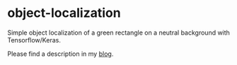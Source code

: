 # object-localization
Simple object localization of a green rectangle on a neutral background with Tensorflow/Keras.

Please find a description in my [blog](https://johfischer.com/2021/09/19/simple-object-detection-using-a-convolutional-network-with-tensorflow-keras/).
